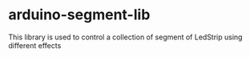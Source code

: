 arduino-segment-lib
===================

This library is used to control a collection of segment of LedStrip using different effects
